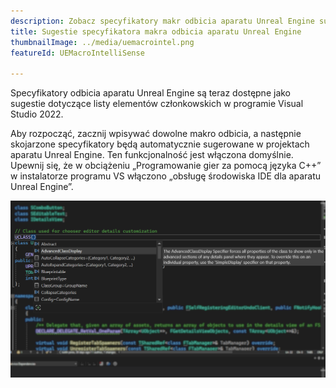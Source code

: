 ```yaml
---
description: Zobacz specyfikatory makr odbicia aparatu Unreal Engine sugerowane na liście elementów członkowskich
title: Sugestie specyfikatora makra odbicia aparatu Unreal Engine
thumbnailImage: ../media/uemacrointel.png
featureId: UEMacroIntelliSense

---
```


Specyfikatory odbicia aparatu Unreal Engine są teraz dostępne jako sugestie dotyczące listy elementów członkowskich w programie Visual Studio 2022.

Aby rozpocząć, zacznij wpisywać dowolne makro odbicia, a następnie skojarzone specyfikatory będą automatycznie sugerowane w projektach aparatu Unreal Engine. Ten funkcjonalność jest włączona domyślnie. Upewnij się, że w obciążeniu „Programowanie gier za pomocą języka C++” w instalatorze programu VS włączono „obsługę środowiska IDE dla aparatu Unreal Engine”.

![Funkcja IntelliSense makr UE](../media/uemacrointel.png "Przykład funkcji IntelliSense makr UE")
